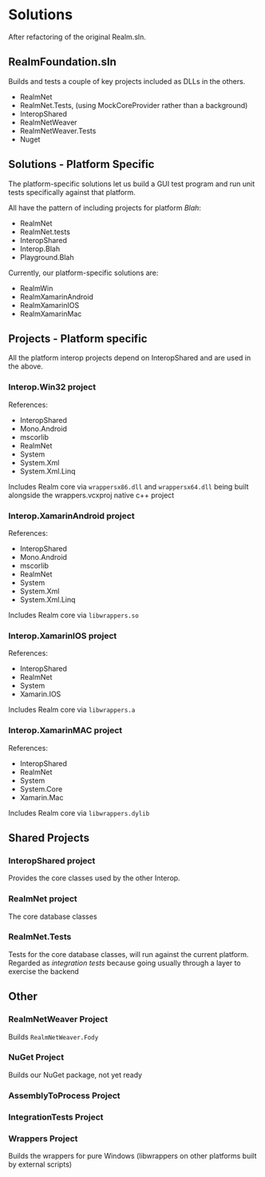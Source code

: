Solutions
==============

After refactoring of the original Realm.sln.


RealmFoundation.sln
-------------------
Builds and tests a couple of key projects included as DLLs in the others.
- RealmNet
- RealmNet.Tests, (using MockCoreProvider rather than a background)
- InteropShared
- RealmNetWeaver
- RealmNetWeaver.Tests
- Nuget


Solutions - Platform Specific
------------------------------

The platform-specific solutions let us build a GUI test program and run unit tests specifically against that platform. 

All have the pattern of including projects for platform _Blah_:
- RealmNet
- RealmNet.tests
- InteropShared
- Interop.Blah
- Playground.Blah

Currently, our platform-specific solutions are:
- RealmWin
- RealmXamarinAndroid
- RealmXamarinIOS
- RealmXamarinMac


Projects - Platform specific 
----------------------------
All the platform interop projects depend on InteropShared and are used in the above.

### Interop.Win32 project ###
References:

- InteropShared
- Mono.Android
- mscorlib
- RealmNet
- System
- System.Xml
- System.Xml.Linq

Includes Realm core via  `wrappersx86.dll` and `wrappersx64.dll` being built alongside the wrappers.vcxproj native c++ project


### Interop.XamarinAndroid project ###
References:

- InteropShared
- Mono.Android
- mscorlib
- RealmNet
- System
- System.Xml
- System.Xml.Linq

Includes Realm core via `libwrappers.so`


### Interop.XamarinIOS project ###
References:

- InteropShared
- RealmNet
- System
- Xamarin.IOS

Includes Realm core via `libwrappers.a` 


### Interop.XamarinMAC project ###
References:

- InteropShared
- RealmNet
- System
- System.Core
- Xamarin.Mac

Includes Realm core via `libwrappers.dylib` 


Shared Projects
---------------
### InteropShared project ###
Provides the core classes used by the other Interop.

### RealmNet project ###
The core database classes

### RealmNet.Tests ###
Tests for the core database classes, will run against the current platform. 
Regarded as _integration tests_ because going usually through a layer to exercise the backend


Other
-----

### RealmNetWeaver Project ###
Builds `RealmNetWeaver.Fody`

### NuGet Project ###
Builds our NuGet package, not yet ready

### AssemblyToProcess Project ###

### IntegrationTests Project ###

### Wrappers Project ###
Builds the wrappers for pure Windows (libwrappers on other platforms built by external scripts)
